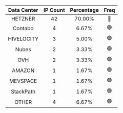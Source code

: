 | Data Center | IP Count | Percentage | Freq |
|:------------:|:--------:|:-----------:|:-----:|
| HETZNER | 42 | 70.00% | 🔴 |
| Contabo | 4 | 6.67% | 🟢 |
| HIVELOCITY | 3 | 5.00% | 🟢 |
| Nubes | 2 | 3.33% | 🟢 |
| OVH | 2 | 3.33% | 🟢 |
| AMAZON | 1 | 1.67% | 🟢 |
| MEVSPACE | 1 | 1.67% | 🟢 |
| StackPath | 1 | 1.67% | 🟢 |
| OTHER | 4 | 6.67% | 🟢 |